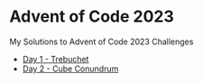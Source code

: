 # Advent of Code 2023

My Solutions to Advent of Code 2023 Challenges

- [Day 1 - Trebuchet](./1-trebuchet/)
- [Day 2 - Cube Conundrum](./2-cube_conundrum/)